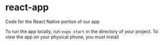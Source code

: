 # react-app
Code for the React Native portion of our app

To run the app locally, run `expo start` in the directory of your project. To view the app on your physical phone, you must install 
